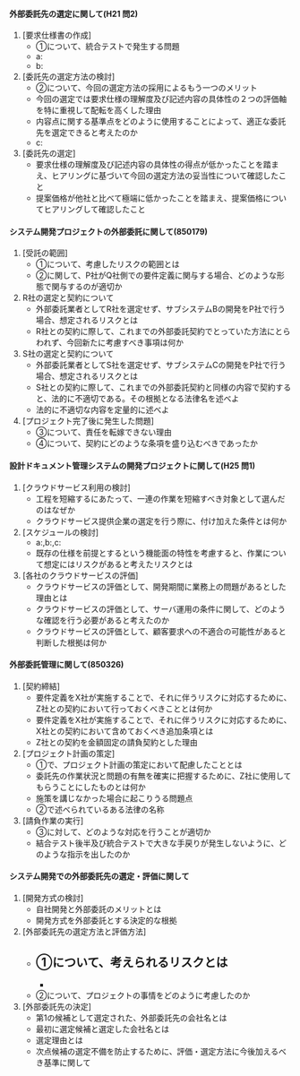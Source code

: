 #### 外部委託先の選定に関して(H21 問2)
1. [要求仕様書の作成]
    * ①について、統合テストで発生する問題
    * a:
    * b:
2. [委託先の選定方法の検討]
    * ②について、今回の選定方法の採用によるもう一つのメリット
    * 今回の選定では要求仕様の理解度及び記述内容の具体性の２つの評価軸を特に重視して配転を高くした理由
    * 内容点に関する基準点をどのように使用することによって、適正な委託先を選定できると考えたのか
    * c:
3. [委託先の選定]
    * 要求仕様の理解度及び記述内容の具体性の得点が低かったことを踏まえ、ヒアリングに基づいて今回の選定方法の妥当性について確認したこと
    * 提案価格が他社と比べて極端に低かったことを踏まえ、提案価格についてヒアリングして確認したこと

#### システム開発プロジェクトの外部委託に関して(850179)
1. [受託の範囲]
    * ①について、考慮したリスクの範囲とは
    * ②に関して、P社がQ社側での要件定義に関与する場合、どのような形態で関与するのが適切か
2. R社の選定と契約について
    * 外部委託業者としてR社を選定せず、サブシステムBの開発をP社で行う場合、想定されるリスクとは
    * R社との契約に際して、これまでの外部委託契約でとっていた方法にとらわれず、今回新たに考慮すべき事項は何か
3. S社の選定と契約について
    * 外部委託業者としてS社を選定せず、サブシステムCの開発をP社で行う場合、想定されるリスクとは
    * S社との契約に際して、これまでの外部委託契約と同様の内容で契約すると、法的に不適切である。その根拠となる法律名を述べよ
    * 法的に不適切な内容を定量的に述べよ
4. [プロジェクト完了後に発生した問題]
    * ③について、責任を転嫁できない理由
    * ④について、契約にどのような条項を盛り込むべきであったか

#### 設計ドキュメント管理システムの開発プロジェクトに関して(H25 問1)
1. [クラウドサービス利用の検討]
    * 工程を短縮するにあたって、一連の作業を短縮すべき対象として選んだのはなぜか
    * クラウドサービス提供企業の選定を行う際に、付け加えた条件とは何か
2. [スケジュールの検討]
    * a:,b:,c:
    * 既存の仕様を前提とするという機能面の特性を考慮すると、作業について想定にはリスクがあると考えたリスクとは
3. [各社のクラウドサービスの評価]
    * クラウドサービスの評価として、開発期間に業務上の問題があるとした理由とは
    * クラウドサービスの評価として、サーバ運用の条件に関して、どのような確認を行う必要があると考えたのか
    * クラウドサービスの評価として、顧客要求への不適合の可能性があると判断した根拠は何か

#### 外部委託管理に関して(850326)
1. [契約締結]
    * 要件定義をX社が実施することで、それに伴うリスクに対応するために、Z社との契約において行っておくべきこととは何か
    * 要件定義をX社が実施することで、それに伴うリスクに対応するために、X社との契約において含めておくべき追加条項とは
    * Z社との契約を金額固定の請負契約とした理由
2. [プロジェクト計画の策定]
    * ①で、プロジェクト計画の策定において配慮したこととは
    * 委託先の作業状況と問題の有無を確実に把握するために、Z社に使用してもらうことにしたものとは何か
    * 施策を講じなかった場合に起こりうる問題点
    * ②で述べられているある法律の名称
3. [請負作業の実行]
    * ③に対して、どのような対応を行うことが適切か
    * 結合テスト後半及び統合テストで大きな手戻りが発生しないように、どのような指示を出したのか

#### システム開発での外部委託先の選定・評価に関して
1. [開発方式の検討]
    * 自社開発と外部委託のメリットとは
    * 開発方式を外部委託とする決定的な根拠
2. [外部委託先の選定方法と評価方法]
    * ①について、考えられるリスクとは
        - 
        - 
    * ②について、プロジェクトの事情をどのように考慮したのか
3. [外部委託先の決定]
    * 第1の候補として選定された、外部委託先の会社名とは
    * 最初に選定候補と選定した会社名とは
    * 選定理由とは
    * 次点候補の選定不備を防止するために、評価・選定方法に今後加えるべき基準に関して
